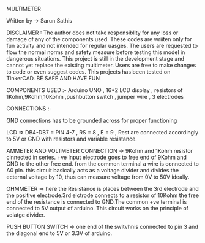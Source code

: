 MULTIMETER

Written by -> Sarun Sathis 


DISCLAIMER : 
The author does not take responsiblity for any loss or damage of any of the components used. These codes are wriiten only for fun activity and not intended for regular uasges. The  users are requested to flow the normal norms and safety measure before testing this model in dangerous situations. This project is still in the development stage and cannot yet replace the existing multimeter. Users are free to make changes to code or even suggest codes. This projects has been tested on TinkerCAD. BE SAFE AND HAVE FUN


COMPONENTS USED :-
Arduino UNO , 16*2 LCD display , resistors of 1Kohm,9Kohm,10Kohm ,pushbutton switch , jumper wire , 3 electrodes


CONNECTIONS :-

GND connections has to be grounded across for proper functioning

LCD => DB4-DB7 = PIN 4-7 , RS = 8 , E = 9 , Rest are connected accordingly to 5V or GND with resistors and variable resistance.

AMMETER AND VOLTMETER CONNECTION => 9Kohm and 1Kohm resistor cinnected in series. +ve Input electrode goes to free end of 9Kohm and GND to the other free end. from the common terminal a wire is connected to A0 pin. this circuit basically acts as a voltage divider and divides the ecternal voltage by 10, thus can measure voltage from 0V to 50V ideally.

OHMMETER => here the Resistance is places between the 3rd electrode and the positive electrode.3rd elctrode connects to a resistor of 10Kohm the free end of the resistance is connected to GND.The common +ve terminal is connected to 5V output of arduino. This circuit works on the principle of volatge divider.

PUSH BUTTON SWITCH => one end of the switvhnis connected to pin 3 and the diagonal end to 5V or 3.3V of arduino.
